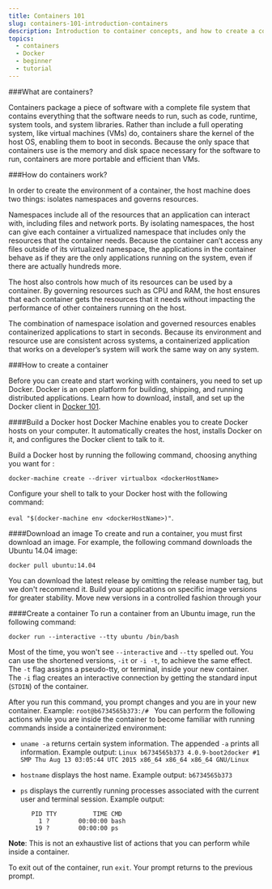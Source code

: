 ```yaml
---
title: Containers 101
slug: containers-101-introduction-containers
description: Introduction to container concepts, and how to create a container using Docker
topics:
  - containers
  - Docker
  - beginner
  - tutorial
---
```


###What are containers?

Containers package a piece of software with a complete file system that contains everything that the software needs to run, such as code, runtime, system tools, and system libraries. Rather than include a full operating system, like virtual machines (VMs) do, containers share the kernel of the host OS, enabling them to boot in seconds. Because the only space that containers use is the memory and disk space necessary for the software to run, containers are more portable and efficient than VMs.

###How do containers work?

In order to create the environment of a container, the host machine
does two things: isolates namespaces and governs resources.

Namespaces include all of the resources that an application can interact with,
including files and network ports. By isolating namespaces, the host can
give each container a virtualized namespace that includes only the resources
that the container needs. Because the container can’t access any files
outside of its virtualized namespace, the applications in the container behave as if they are
the only applications running on the system, even if there are actually hundreds more.

The host also controls how much of its resources can be used by a container.
By governing resources such as CPU and RAM, the
host ensures that each container gets the resources that it needs without
impacting the performance of other containers running on the host.

The combination of namespace isolation and governed resources enables
containerized applications to start in seconds.  Because its environment and
resource use are consistent across systems, a containerized application
that works on a developer’s system will work the same way on any system.

###How to create a container

Before you can create and start working with containers, you need to set up Docker. Docker is an open platform for building, shipping, and running distributed applications. Learn how to download, install, and set up the Docker client in [Docker 101](001-docker-101.md). <!--link to our site's Docker 101-->

####Build a Docker host
Docker Machine enables you to create Docker hosts on your computer. It automatically creates the host, installs Docker on it, and configures the Docker client to talk to it.

Build a Docker host by running the following command, choosing anything you want for <dockerHostName>:

`docker-machine create --driver virtualbox <dockerHostName>`

Configure your shell to talk to your Docker host with the following command:

`eval "$(docker-machine env <dockerHostName>)"`.

####Download an image
To create and run a container, you must first download an image. For example, the following command downloads the Ubuntu 14.04 image:

`docker pull ubuntu:14.04`

You can download the latest release by omitting the release number tag, but we don't recommend it. Build your applications on specific image versions for greater stability. Move new versions in a controlled fashion through your <!--[CI/CD pipeline](link-to-ci-cd-tutorial).-->

####Create a container
To run a container from an Ubuntu image, run the following command:

`docker run --interactive --tty ubuntu /bin/bash`

Most of the time, you won't see `--interactive` and `--tty` spelled out.
You can use the shortened versions, `-it` or `-i -t`, to
achieve the same effect. The `-t` flag assigns a pseudo-tty, or terminal, inside your new container. The `-i` flag creates an interactive connection by getting the standard input (`STDIN`) of the container.

After you run this command, you prompt changes and you are in your new container. Example:
`root@b6734565b373:/# `
You can perform the following actions while you are inside the container to become familiar with running commands inside a containerized environment:

 * `uname -a` returns certain system information. The appended `-a` prints all information. Example output:
   `Linux b6734565b373 4.0.9-boot2docker #1 SMP Thu Aug 13 03:05:44 UTC 2015 x86_64 x86_64 x86_64 GNU/Linux`
 * `hostname` displays the host name. Example output:
   `b6734565b373`
 * `ps` displays the currently running processes associated with the current user and terminal session.
   Example output:

   ```
      PID TTY          TIME CMD
        1 ?        00:00:00 bash
       19 ?        00:00:00 ps
   ```

**Note**: This is not an exhaustive list of actions that you can perform while inside a container.

To exit out of the container, run `exit`. Your prompt returns to the previous prompt.
